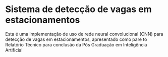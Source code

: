 # Sistema de detecção de vagas em estacionamentos

Esta é uma implementação de uso de rede neural convolucional (CNN) para detecção de vagas em estacionamentos,
apresentado como pare to Relatório Técnico para conclusão da Pós Graduação em Inteligência Artificial
